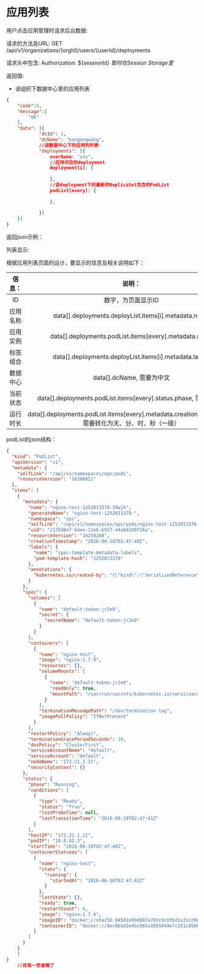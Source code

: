 应用列表
===========

用户点击应用管理时请求后台数据:

请求的方法及URL: GET /api/v1/organizations/{orgId}/users/{userId}/deployments

请求头中包含: Authorization: ${sessionId} *暂时在Session Storage里*

返回值:

* 该组织下数据中心里的应用列表


```json
{
    "code":0,
    "message":[
        "OK"
    ],
    "data": [{
            "dcId": 1,
            "dcName": "bangongwang",
            //该数据中心下的应用列列表
            "deployments": [{
                userName: "xxx",
                //应用对应的deployment
                deployment[i]: {
                
                },
                //该deployment下的最新的ReplicaSet包含的PodList
                podList[every]: {
               
                },
                
            }]
    }]
}
```

返回json示例：

列表显示:

根据应用列表页面的设计，要显示的信息及相关说明如下：

|信息：      |  说明：|
|:------------:|:--------------:|
|ID          |  数字，为页面显示ID|
|应用名称    |  data[].deployments.deployList.items[i].metadata.name |
|应用实例    |  data[].deployments.podList.items[every].metadata.name
|标签组合    |  data[].deployments.deployList.items[i].metadata.labels |
|数据中心    |  data[].dcName, 需要为中文 |
|当前状态    |  data[].deployments.podList.items[every].status.phase, 需要为中文 |
|运行时长    |  data[].deployments.podList.items[every].metadata.creationTimestamp，需要转化为天、分、时、秒（一级） |


podList的json结构：

```json
{
  "kind": "PodList",
  "apiVersion": "v1",
  "metadata": {
    "selfLink": "/api/v1/namespaces/ops/pods",
    "resourceVersion": "16266621"
  },
  "items": [
    {
      "metadata": {
        "name": "nginx-test-1252813378-39wjk",
        "generateName": "nginx-test-1252813378-",
        "namespace": "ops",
        "selfLink": "/api/v1/namespaces/ops/pods/nginx-test-1252813378-39wjk",
        "uid": "217b98e7-64ee-11e6-b957-44a84240716a",
        "resourceVersion": "16258268",
        "creationTimestamp": "2016-08-18T02:47:40Z",
        "labels": {
          "name": "spec-template-metadata-labels",
          "pod-template-hash": "1252813378"
        },
        "annotations": {
          "kubernetes.io/created-by": "{\"kind\":\"SerializedReference\",\"apiVersion\":\"v1\",\"reference\":{\"kind\":\"ReplicaSet\",\"namespace\":\"ops\",\"name\":\"nginx-test-1252813378\",\"uid\":\"2179503e-64ee-11e6-b957-44a84240716a\",\"apiVersion\":\"extensions\",\"resourceVersion\":\"16258237\"}}"
        }
      },
      "spec": {
        "volumes": [
          {
            "name": "default-token-jr2e0",
            "secret": {
              "secretName": "default-token-jr2e0"
            }
          }
        ],
        "containers": [
          {
            "name": "nginx-test",
            "image": "nginx:1.7.9",
            "resources": {},
            "volumeMounts": [
              {
                "name": "default-token-jr2e0",
                "readOnly": true,
                "mountPath": "/var/run/secrets/kubernetes.io/serviceaccount"
              }
            ],
            "terminationMessagePath": "/dev/termination-log",
            "imagePullPolicy": "IfNotPresent"
          }
        ],
        "restartPolicy": "Always",
        "terminationGracePeriodSeconds": 30,
        "dnsPolicy": "ClusterFirst",
        "serviceAccountName": "default",
        "serviceAccount": "default",
        "nodeName": "172.21.1.21",
        "securityContext": {}
      },
      "status": {
        "phase": "Running",
        "conditions": [
          {
            "type": "Ready",
            "status": "True",
            "lastProbeTime": null,
            "lastTransitionTime": "2016-08-18T02:47:41Z"
          }
        ],
        "hostIP": "172.21.1.21",
        "podIP": "10.0.62.3",
        "startTime": "2016-08-18T02:47:40Z",
        "containerStatuses": [
          {
            "name": "nginx-test",
            "state": {
              "running": {
                "startedAt": "2016-08-18T02:47:41Z"
              }
            },
            "lastState": {},
            "ready": true,
            "restartCount": 0,
            "image": "nginx:1.7.9",
            "imageID": "docker://sha256:84581e99d807a703c9c03bd1a31cd9621815155ac72a7365fd02311264512656",
            "containerID": "docker://0ac0b1d2e4bc085a1655049e7c251c056bffe05ec26b60523bd34fd590bcc472"
          }
        ]
      }
    }
    ]
}
    //还有一些省略了
```

